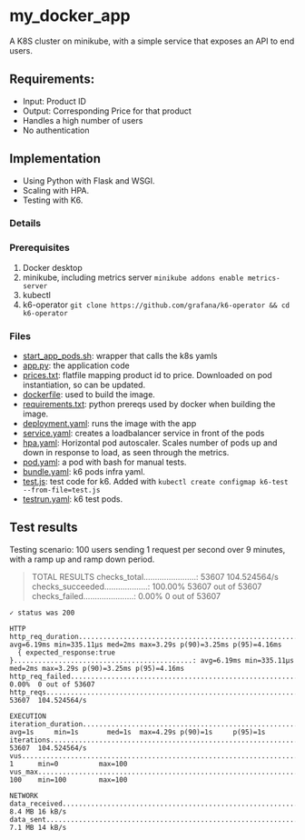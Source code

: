 # my_docker_app
A K8S cluster on minikube, with a simple service that exposes an API to end users.
## Requirements:
- Input: Product ID
- Output: Corresponding Price for that product
- Handles a high number of users
- No authentication

## Implementation
- Using Python with Flask and WSGI.
- Scaling with HPA.
- Testing with K6.

### Details
### Prerequisites
1. Docker desktop
2. minikube, including metrics server 
`minikube addons enable metrics-server`
3. kubectl
4. k6-operator `git clone https://github.com/grafana/k6-operator && cd k6-operator`

### Files
- [start_app_pods.sh](./start_app_pods.sh): wrapper that calls the k8s yamls
- [app.py](app.py): the application code
- [prices.txt](./prices.txt): flatfile mapping product id to price. Downloaded on pod instantiation, so can be updated.
- [dockerfile](./dockerfile): used to build the image.
- [requirements.txt](./requirements.txt): python prereqs used by docker when building the image.
- [deployment.yaml](./deployment.yaml): runs the image with the app
- [service.yaml](./service.yaml): creates a loadbalancer service in front of the pods
- [hpa.yaml](./hpa.yaml): Horizontal pod autoscaler. Scales number of pods up and down in response to load, as seen through the metrics.
- [pod.yaml](./pod.yaml): a pod with bash for manual tests.
- [bundle.yaml](./bundle.yaml): k6 pods infra yaml.
- [test.js](./test.js): test code for k6. Added with `kubectl create configmap k6-test --from-file=test.js`
- [testrun.yaml](./testrun.yaml): k6 test pods.

## Test results
Testing scenario: 100 users sending 1 request per second over 9 minutes, with a ramp up and ramp down period.

> TOTAL RESULTS
    checks_total.......................: 53607   104.524564/s
    checks_succeeded...................: 100.00% 53607 out of 53607
    checks_failed......................: 0.00%   0 out of 53607

    ✓ status was 200

    HTTP
    http_req_duration.......................................................: avg=6.19ms min=335.11µs med=2ms max=3.29s p(90)=3.25ms p(95)=4.16ms
      { expected_response:true }............................................: avg=6.19ms min=335.11µs med=2ms max=3.29s p(90)=3.25ms p(95)=4.16ms
    http_req_failed.........................................................: 0.00%  0 out of 53607
    http_reqs...............................................................: 53607  104.524564/s

    EXECUTION
    iteration_duration......................................................: avg=1s     min=1s       med=1s  max=4.29s p(90)=1s     p(95)=1s
    iterations..............................................................: 53607  104.524564/s
    vus.....................................................................: 1      min=0          max=100
    vus_max.................................................................: 100    min=100        max=100

    NETWORK
    data_received...........................................................: 8.4 MB 16 kB/s
    data_sent...............................................................: 7.1 MB 14 kB/s


